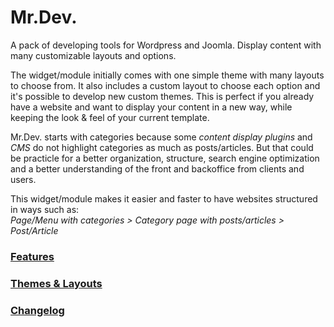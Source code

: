 # Mr.Dev.
A pack of developing tools for Wordpress and Joomla. Display content with many customizable layouts and options.

The widget/module initially comes with one simple theme with many layouts to choose from. It also includes a custom layout to choose each option and it's possible to develop new custom themes. This is perfect if you already have a website and want to display your content in a new way, while keeping the look & feel of your current template.

Mr.Dev. starts with categories because some *content display plugins* and *CMS* do not highlight categories as much as posts/articles. But that could be practicle for a better organization, structure, search engine optimization and a better understanding of the front and backoffice from clients and users.

This widget/module makes it easier and faster to have websites structured in ways such as:\
*Page/Menu with categories > Category page with posts/articles > Post/Article*


### [Features](https://marcosrego.com/en/web-en/mrplugins-features/)


### [Themes & Layouts](https://marcosrego.com/en/web-en/mrwidgets-themes/)


### [Changelog](https://github.com/marcosrego-web/Mr.Dev./releases)
